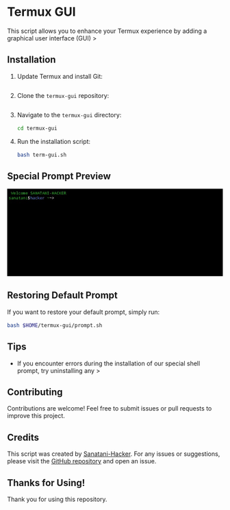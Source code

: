 # Termux GUI

This script allows you to enhance your Termux experience by adding a graphical user interface (GUI) >

## Installation

1. Update Termux and install Git:
    ```bash                                                                                              apt update && apt install git -y
    ```

2. Clone the `termux-gui` repository:
    ```bash                                                                                              git clone https://github.com/dark-assist/termux-gui
    ```

3. Navigate to the `termux-gui` directory:
    ```bash
    cd termux-gui
    ```

4. Run the installation script:
    ```bash
    bash term-gui.sh
    ```

## Special Prompt Preview

<p align="center">
  <img src="Screenshot_20240418_102905 (1).jpg">
</p>

## Restoring Default Prompt

If you want to restore your default prompt, simply run:
```bash
bash $HOME/termux-gui/prompt.sh
```

## Tips

- If you encounter errors during the installation of our special shell prompt, try uninstalling any >

## Contributing

Contributions are welcome! Feel free to submit issues or pull requests to improve this project.

## Credits

This script was created by [Sanatani-Hacker](https://t.me/sanatani_chat_group). For any issues or suggestions, please visit the [GitHub repository](https://github.com/dark-assist/termux-gui) and open an issue.

## Thanks for Using!

Thank you for using this repository.
